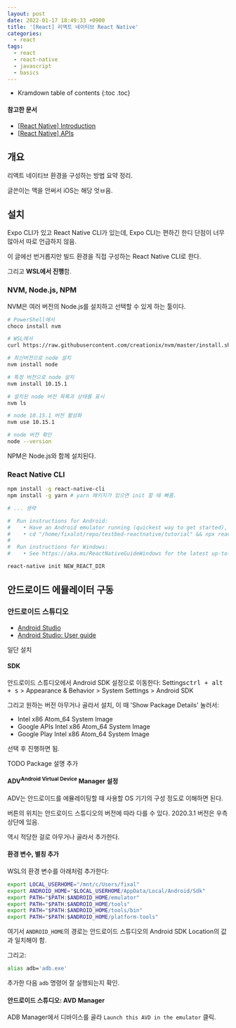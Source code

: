 ```yaml
---
layout: post
date: 2022-01-17 18:49:33 +0900
title: '[React] 리액트 네이티브 React Native'
categories:
  - react
tags:
  - react
  - react-native
  - javascript
  - basics
---
```


* Kramdown table of contents
{:toc .toc}

#### 참고한 문서

- [\[React Native\] Introduction](https://reactnative.dev/docs/getting-started)
- [\[React Native\] APIs](https://reactnative.dev/docs/accessibilityinfo)

## 개요

리액트 네이티브 환경을 구성하는 방법 요약 정리.

글쓴이는 맥을 안써서 iOS는 해당 엇ㅂ음.

## 설치

Expo CLI가 있고 React Native CLI가 있는데, Expo CLI는 편하긴 한디 단점이 너무 많아서 따로 언급하지 않음.

이 글에선 번거롭지만 빌드 환경을 직접 구성하는 React Native CLI로 한다.

그리고 **WSL에서 진행**함.

### NVM, Node.js, NPM

NVM은 여러 버전의 Node.js를 설치하고 선택할 수 있게 하는 툴이다.

```bash
# PowerShell에서
choco install nvm

# WSL에서
curl https://raw.githubusercontent.com/creationix/nvm/master/install.sh | bash
```

```bash
# 최신버전으로 node 설치
nvm install node

# 특정 버전으로 node 설치
nvm install 10.15.1

# 설치된 node 버전 목록과 상태를 표시
nvm ls

# node 10.15.1 버전 활성화
nvm use 10.15.1

# node 버전 확인
node --version
```

NPM은 Node.js와 함께 설치된다.

### React Native CLI

```bash
npm install -g react-native-cli
npm install -g yarn # yarn 패키지가 있으면 init 할 때 빠름.

# ... 생략

#  Run instructions for Android:
#    • Have an Android emulator running (quickest way to get started), or a device connected.
#    • cd "/home/fixalot/repo/testbed-reactnative/tutorial" && npx react-native run-android
#
#  Run instructions for Windows:
#    • See https://aka.ms/ReactNativeGuideWindows for the latest up-to-date instructions.
```

```bash
react-native init NEW_REACT_DIR
```

## 안드로이드 에뮬레이터 구동

### 안드로이드 스튜디오

- [Android Studio](https://developer.android.com/studio)
- [Android Studio: User guide](https://developer.android.com/studio/intro)

일단 설치

#### SDK

안드로이드 스튜디오에서 Android SDK 설정으로 이동한다: Settings<kbd>ctrl + alt + s</kbd> > Appearance & Behavior > System Settings > Android SDK

그리고 원하는 버전 아무거나 골라서 설치, 이 때 'Show Package Details' 눌러서:

- Intel x86 Atom_64 System Image
- Google APIs Intel x86 Atom_64 System Image
- Google Play Intel x86 Atom_64 System Image

선택 후 진행하면 됨.

TODO Package 설명 추가

#### ADV<sup>Android Virtual Device</sup> Manager 설정

ADV는 안드로이드를 에뮬레이팅할 때 사용할 OS 기기의 구성 정도로 이해하면 된다.

버튼의 위치는 안드로이드 스튜디오의 버전에 따라 다를 수 있다. 2020.3.1 버전은 우측 상단에 있음.

역시 적당한 걸로 아무거나 골라서 추가한다.

#### 환경 변수, 별칭 추가

WSL의 환경 변수를 아래처럼 추가한다:

```bash
export LOCAL_USERHOME="/mnt/c/Users/fixal"
export ANDROID_HOME="$LOCAL_USERHOME/AppData/Local/Android/Sdk"
export PATH="$PATH:$ANDROID_HOME/emulator"
export PATH="$PATH:$ANDROID_HOME/tools"
export PATH="$PATH:$ANDROID_HOME/tools/bin"
export PATH="$PATH:$ANDROID_HOME/platform-tools"
```

여기서 `ANDROID_HOME`의 경로는 안드로이드 스튜디오의 Android SDK Location의 값과 일치해야 함.

그리고:

```bash
alias adb='adb.exe'
```

추가한 다음 `adb` 명령어 잘 실행되는지 확인.

#### 안드로이드 스튜디오: AVD Manager

ADB Manager에서 디바이스를 골라 `Launch this AVD in the emulator` 클릭.
